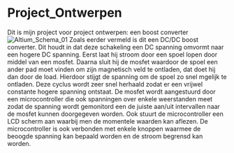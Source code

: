 # Project_Ontwerpen
Dit is mijn project voor project ontwerpen: een boost converter
![Altium_Schema_01](https://user-images.githubusercontent.com/79916566/110454792-f8720000-80c7-11eb-948d-1893035dc609.png)
Zoals eerder vermeld is dit een DC/DC boost converter. Dit houdt in dat deze schakeling een DC spanning omvormt naar een hogere DC spanning. Eerst laat hij stroom door een spoel lopen door middel van een mosfet. Daarna sluit hij de mosfet waardoor de spoel een ander pad moet vinden om zijn magnetisch veld te ontladen, dat doet hij dan door de load. Hierdoor stijgt de spanning om de spoel zo snel mgelijk te ontladen. Deze cyclus wordt zeer snel herhaald zodat er een vrijwel constante hogere spanning ontstaat. De mosfet wordt aangestuurd door een microcontroller die ook spanningen over enkele weerstanden meet zodat de spanning wordt gemonitord een de juiste aan/uit intervallen naar de mosfet kunnen doorgegeven worden. Ook stuurt de microcontroller een LCD scherm aan waarbij men de momentele waarden kan aflezen. De microcontroller is ook verbonden met enkele knoppen waarmee de beoogde spanning kan bepaald worden en de stroom begrensd kan worden.
